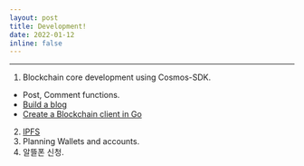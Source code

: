 ```yaml
---
layout: post
title: Development!
date: 2022-01-12
inline: false
---
```


***

1. Blockchain core development using Cosmos-SDK.
  * Post, Comment functions.
  * [Build a blog](https://docs.starport.com/guide/blog/)
  * [Create a Blockchain client in Go](https://docs.starport.com/guide/blog/connect-blockchain.html)
2. [IPFS](https://xogk39.gitbook.io/htaeha/cryptosystem/ipfs)
3. Planning Wallets and accounts.
4. 알뜰폰 신청.